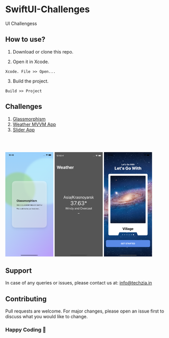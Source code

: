 # SwiftUI-Challenges
UI Challengess

## How to use?

1. Download or clone this repo.

2. Open it in Xcode.
```
Xcode. File >> Open...
```
3. Build the project.
```
Build >> Project
```

## Challenges 

1. [Glassmorphism](https://github.com/abdulbasitha/SwiftUI-Challenges/tree/master/Glassmorphism)
2. [Weather MVVM App](https://github.com/abdulbasitha/SwiftUI-Challenges/tree/master/Weather)
3. [Slider App](https://github.com/abdulbasitha/SwiftUI-Challenges/tree/master/Slider%20App)


<br><br>


<div>
<img src="https://github.com/abdulbasitha/SwiftUI-Challenges/blob/master/ASSESTS/1.png" width="30%" height="30%" >
<img src="https://github.com/abdulbasitha/SwiftUI-Challenges/blob/master/ASSESTS/2.png" width="30%" height="30%" >
<img src="https://github.com/abdulbasitha/SwiftUI-Challenges/blob/master/ASSESTS/3.png" width="30%" height="30%" >
</div>


## Support

In case of any queries or issues, please contact us at:
[info@techzia.in](mailto:info@techzia.in)


## Contributing
Pull requests are welcome. For major changes, please open an issue first to discuss what you would like to change.

### Happy Coding 💖
